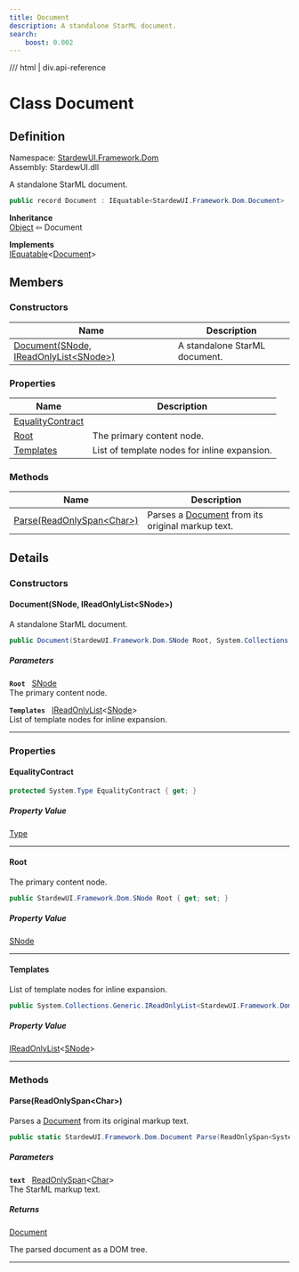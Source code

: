 ```yaml
---
title: Document
description: A standalone StarML document.
search:
    boost: 0.002
---
```


<link rel="stylesheet" href="/StardewUI/stylesheets/reference.css" />

/// html | div.api-reference

# Class Document

## Definition

<div class="api-definition" markdown>

Namespace: [StardewUI.Framework.Dom](index.md)  
Assembly: StardewUI.dll  

</div>

A standalone StarML document.

```cs
public record Document : IEquatable<StardewUI.Framework.Dom.Document>
```

**Inheritance**  
[Object](https://learn.microsoft.com/en-us/dotnet/api/system.object) ⇦ Document

**Implements**  
[IEquatable](https://learn.microsoft.com/en-us/dotnet/api/system.iequatable-1)<[Document](document.md)>

## Members

### Constructors

 | Name | Description |
| --- | --- |
| [Document(SNode, IReadOnlyList&lt;SNode&gt;)](#documentsnode-ireadonlylistsnode) | A standalone StarML document. | 

### Properties

 | Name | Description |
| --- | --- |
| [EqualityContract](#equalitycontract) |  | 
| [Root](#root) | The primary content node. | 
| [Templates](#templates) | List of template nodes for inline expansion. | 

### Methods

 | Name | Description |
| --- | --- |
| [Parse(ReadOnlySpan&lt;Char&gt;)](#parsereadonlyspanchar) | Parses a [Document](document.md) from its original markup text. | 

## Details

### Constructors

#### Document(SNode, IReadOnlyList&lt;SNode&gt;)

A standalone StarML document.

```cs
public Document(StardewUI.Framework.Dom.SNode Root, System.Collections.Generic.IReadOnlyList<StardewUI.Framework.Dom.SNode> Templates);
```

##### Parameters

**`Root`** &nbsp; [SNode](snode.md)  
The primary content node.

**`Templates`** &nbsp; [IReadOnlyList](https://learn.microsoft.com/en-us/dotnet/api/system.collections.generic.ireadonlylist-1)<[SNode](snode.md)>  
List of template nodes for inline expansion.

-----

### Properties

#### EqualityContract



```cs
protected System.Type EqualityContract { get; }
```

##### Property Value

[Type](https://learn.microsoft.com/en-us/dotnet/api/system.type)

-----

#### Root

The primary content node.

```cs
public StardewUI.Framework.Dom.SNode Root { get; set; }
```

##### Property Value

[SNode](snode.md)

-----

#### Templates

List of template nodes for inline expansion.

```cs
public System.Collections.Generic.IReadOnlyList<StardewUI.Framework.Dom.SNode> Templates { get; set; }
```

##### Property Value

[IReadOnlyList](https://learn.microsoft.com/en-us/dotnet/api/system.collections.generic.ireadonlylist-1)<[SNode](snode.md)>

-----

### Methods

#### Parse(ReadOnlySpan&lt;Char&gt;)

Parses a [Document](document.md) from its original markup text.

```cs
public static StardewUI.Framework.Dom.Document Parse(ReadOnlySpan<System.Char> text);
```

##### Parameters

**`text`** &nbsp; [ReadOnlySpan](https://learn.microsoft.com/en-us/dotnet/api/system.readonlyspan-1)<[Char](https://learn.microsoft.com/en-us/dotnet/api/system.char)>  
The StarML markup text.

##### Returns

[Document](document.md)

  The parsed document as a DOM tree.

-----

